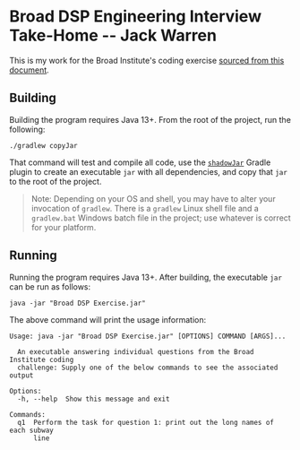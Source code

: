 # Broad DSP Engineering Interview Take-Home -- Jack Warren

This is my work for the Broad Institute's coding exercise [sourced from this document](https://drive.google.com/file/d/1mEc1jNHIbeUFhFDRqrJiBzX-9T9jpau3/view).

## Building
Building the program requires Java 13+. From the root of the project, run the following:

```
./gradlew copyJar
```

That command will test and compile all code, use the [`shadowJar`](https://imperceptiblethoughts.com/shadow/) Gradle plugin to create an executable `jar` with all dependencies, and copy that `jar` to the root of the project.

> Note: Depending on your OS and shell, you may have to alter your invocation of `gradlew`. There is a `gradlew` Linux shell file and a `gradlew.bat` Windows batch file in the project; use whatever is correct for your platform. 

## Running
Running the program requires Java 13+. After building, the executable `jar` can be run as follows:

```
java -jar "Broad DSP Exercise.jar"
```

The above command will print the usage information:

```
Usage: java -jar "Broad DSP Exercise.jar" [OPTIONS] COMMAND [ARGS]...

  An executable answering individual questions from the Broad Institute coding
  challenge: Supply one of the below commands to see the associated output

Options:
  -h, --help  Show this message and exit

Commands:
  q1  Perform the task for question 1: print out the long names of each subway
      line
```